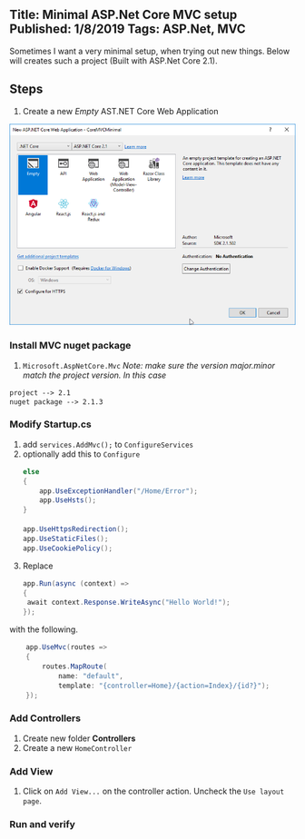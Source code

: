 Title: Minimal ASP.Net Core MVC setup
Published: 1/8/2019
Tags: ASP.Net, MVC
---

Sometimes I want a very minimal setup, when trying out new things.
Below will creates such a project (Built with ASP.Net Core 2.1). 

## Steps

1. Create a new *Empty* AST.NET Core Web Application

![Empty Project ](EmptyMVCProject.png)


### Install MVC nuget package
1. ```Microsoft.AspNetCore.Mvc``` *Note: make sure the version major.minor match the project version. In this case*

```
project --> 2.1
nuget package --> 2.1.3
```

### Modify Startup.cs
1. add `services.AddMvc();` to `ConfigureServices`
1. optionally add this to `Configure`
    ```csharp 
    else
    {
        app.UseExceptionHandler("/Home/Error");
        app.UseHsts();
    }
    
    app.UseHttpsRedirection();
    app.UseStaticFiles();
    app.UseCookiePolicy();
    ```
1. Replace 
    ```csharp
    app.Run(async (context) =>
    {
     await context.Response.WriteAsync("Hello World!");
    });
    ```
    
with the following.
    
```csharp
	app.UseMvc(routes =>
	{
    	routes.MapRoute(
    	    name: "default",
    	    template: "{controller=Home}/{action=Index}/{id?}");
	});
```


### Add Controllers 
1. Create new folder **Controllers**
1. Create a new `HomeController`

### Add View
1. Click on `Add View...` on the controller action. Uncheck the `Use layout page`.

### Run and verify



